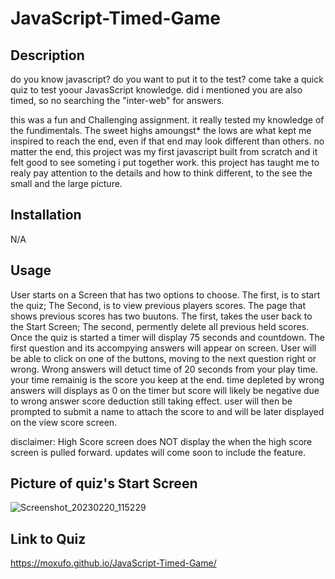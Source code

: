 # JavaScript-Timed-Game

## Description

do you know javascript? do you want to put it to the test? come take a quick quiz to test yoour JavasScript knowledge.
did i mentioned you are also timed, so no searching the "inter-web" for answers.

this was a fun and Challenging assignment. it really tested my knowledge of the fundimentals. The sweet highs amoungst* 
the lows are what kept me inspired to reach the end, even if that end may look different than others. no matter the end,
this project was my first javascript built from scratch and it felt good to see someting i put together work. this project
has taught me to realy pay attention to the details and how to think different, to the see the small and the large picture.

## Installation

N/A

## Usage

User starts on a Screen that has two options to choose. The first, is to start the quiz; The Second, is to view previous players scores. The page that shows previous scores has two buutons. The first, takes the user back to the Start Screen; The second, permently delete all previous held scores. Once the quiz is started a timer will display 75 seconds and countdown. The first question and its accompying answers will appear on screen. User will be able to click on one of the buttons, moving to the next question right or wrong. Wrong answers will detuct time of 20 seconds from your play time. your time remainig is the score you keep at the end. time depleted by wrong answers will displays as 0 on the timer but score will likely be negative due to wrong answer score deduction still taking effect. user will then be prompted to submit a name to attach the score to and will be later displayed on the view score screen.

disclaimer: High Score screen does NOT display the when the high score screen is pulled forward. updates will come soon to include the feature.

## Picture of quiz's Start Screen

![Screenshot_20230220_115229](https://user-images.githubusercontent.com/121896793/220251368-a7bb3333-1d7d-449b-9292-d6aec73c313b.png)

## Link to Quiz

https://moxufo.github.io/JavaScript-Timed-Game/




